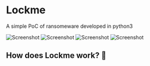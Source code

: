 # Lockme
A simple PoC of ransomeware developed in python3



![Screenshot](https://img.shields.io/badge/Platform-Windows-brightgreen)
![Screenshot](https://img.shields.io/badge/Platform-Linux-brightgreen)
![Screenshot](https://img.shields.io/badge/Language-Python%203-blue)
![Screenshot](https://img.shields.io/badge/Language-Php-blue)


## How does Lockme work? 🚀
